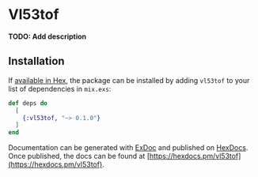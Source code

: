 # Vl53tof

**TODO: Add description**

## Installation

If [available in Hex](https://hex.pm/docs/publish), the package can be installed
by adding `vl53tof` to your list of dependencies in `mix.exs`:

```elixir
def deps do
  [
    {:vl53tof, "~> 0.1.0"}
  ]
end
```

Documentation can be generated with [ExDoc](https://github.com/elixir-lang/ex_doc)
and published on [HexDocs](https://hexdocs.pm). Once published, the docs can
be found at [https://hexdocs.pm/vl53tof](https://hexdocs.pm/vl53tof).

